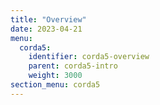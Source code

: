 ```yaml
---
title: "Overview"
date: 2023-04-21
menu:
  corda5:
    identifier: corda5-overview
    parent: corda5-intro
    weight: 3000
section_menu: corda5
---
```

